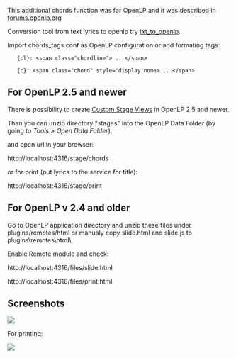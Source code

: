 This additional chords function was for OpenLP and it was described in <a href="http://forums.openlp.org/discussion/2544/chords-in-openlp">forums.openlp.org</a>

Conversion tool from text lyrics to openlp try <a href="https://github.com/tomasss1024/txt_to_openlp">txt_to_openlp</a>.

Import chords_tags.conf as OpenLP configuration or add formating tags:

```
   {cl}: <span class="chordline"> .. </span>

   {c}: <span class="chord" style="display:none> .. </span>
```

## For OpenLP 2.5 and newer

There is possibility to create <a href="https://manual.openlp.org/stage_view.html#custom-stage-views">Custom Stage Views</a> in OpenLP 2.5 and newer.

Than you can unzip directory "stages" into the OpenLP Data Folder (by going to *Tools &gt; Open Data Folder*).

and open url in your browser:

http://localhost:4316/stage/chords

or for print (put lyrics to the service for title):

http://localhost:4316/stage/print
   

   
## For OpenLP v 2.4 and older   

Go to OpenLP application directory and unzip these files under plugins/remotes/html or manualy copy slide.html and slide.js to plugins\remotes\html\

Enable Remote module and check:

http://localhost:4316/files/slide.html

http://localhost:4316/files/print.html

## Screenshots

<img src="https://dl.dropboxusercontent.com/u/2855699/openlp_chords.gif"/>

For printing:

<img src="https://dl.dropboxusercontent.com/u/2855699/openlp_print.gif"/>


